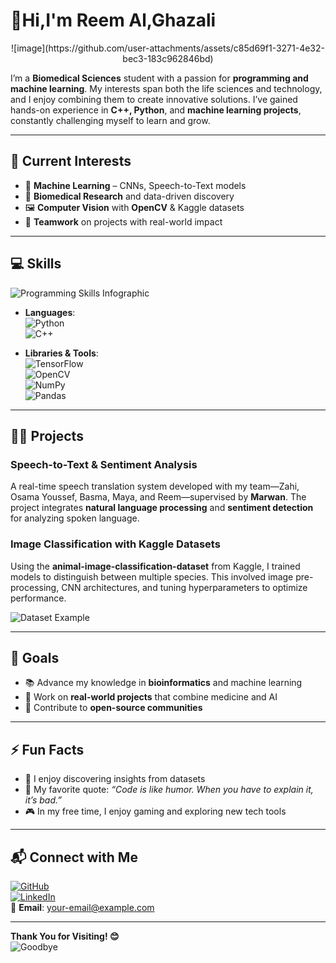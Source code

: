 # 👋Hi,I'm Reem Al,Ghazali  



<div align="center">
![image](https://github.com/user-attachments/assets/c85d69f1-3271-4e32-bec3-183c962846bd)
</div>



I’m a **Biomedical Sciences** student with a passion for **programming and machine learning**. My interests span both the life sciences and technology, and I enjoy combining them to create innovative solutions. I’ve gained hands-on experience in **C++, Python**, and **machine learning projects**, constantly challenging myself to learn and grow.  

---

## 🌟 Current Interests  
- 🧠 **Machine Learning** – CNNs, Speech-to-Text models  
- 🧬 **Biomedical Research** and data-driven discovery  
- 🖼️ **Computer Vision** with **OpenCV** & Kaggle datasets  
- 🤝 **Teamwork** on projects with real-world impact  

---

## 💻 Skills  
![Programming Skills Infographic](./path_to_your_skills_image.png)  

- **Languages**:  
  ![Python](https://img.shields.io/badge/Python-3670A0?style=for-the-badge&logo=python&logoColor=ffdd54)  
  ![C++](https://img.shields.io/badge/C++-00599C?style=for-the-badge&logo=cplusplus&logoColor=white)  

- **Libraries & Tools**:  
  ![TensorFlow](https://img.shields.io/badge/TensorFlow-FF6F00?style=for-the-badge&logo=tensorflow&logoColor=white)  
  ![OpenCV](https://img.shields.io/badge/OpenCV-5C3EE8?style=for-the-badge&logo=opencv&logoColor=white)  
  ![NumPy](https://img.shields.io/badge/NumPy-013243?style=for-the-badge&logo=numpy&logoColor=white)  
  ![Pandas](https://img.shields.io/badge/Pandas-150458?style=for-the-badge&logo=pandas&logoColor=white)  

---

## 🧑‍💻 Projects  
### **Speech-to-Text & Sentiment Analysis**  
A real-time speech translation system developed with my team—Zahi, Osama Youssef, Basma, Maya, and Reem—supervised by **Marwan**. The project integrates **natural language processing** and **sentiment detection** for analyzing spoken language.

### **Image Classification with Kaggle Datasets**  
Using the **animal-image-classification-dataset** from Kaggle, I trained models to distinguish between multiple species. This involved image pre-processing, CNN architectures, and tuning hyperparameters to optimize performance.  

![Dataset Example](https://via.placeholder.com/600x300?text=Animal+Image+Dataset)

---

## 🎯 Goals  
- 📚 Advance my knowledge in **bioinformatics** and machine learning  
- 🚀 Work on **real-world projects** that combine medicine and AI  
- 🤝 Contribute to **open-source communities**  

---

## ⚡ Fun Facts  
- 🧪 I enjoy discovering insights from datasets  
- 💬 My favorite quote: *“Code is like humor. When you have to explain it, it’s bad.”*  
- 🎮 In my free time, I enjoy gaming and exploring new tech tools  

---

## 📬 Connect with Me  
[![GitHub](https://img.shields.io/badge/GitHub-000000?style=for-the-badge&logo=github&logoColor=white)](https://github.com/your-github-profile)  
[![LinkedIn](https://img.shields.io/badge/LinkedIn-0077B5?style=for-the-badge&logo=linkedin&logoColor=white)](https://linkedin.com/in/your-linkedin-profile)  
📧 **Email**: your-email@example.com  

---

**Thank You for Visiting! 😊**  
![Goodbye](https://via.placeholder.com/800x200?text=See+You+Soon!)




